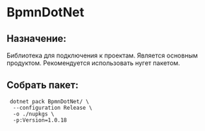 # BpmnDotNet

## Назначение:
Библиотека для подключения к проектам. Является основным продуктом. Рекомендуется использовать нугет пакетом.


## Собрать пакет:
~~~
 dotnet pack BpmnDotNet/ \
  --configuration Release \
  -o ./nupkgs \
  -p:Version=1.0.18
~~~